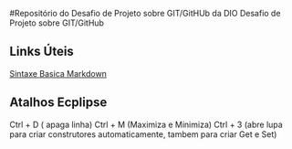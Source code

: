 #Repositório do Desafio de Projeto sobre GIT/GitHUb da DIO
Desafio de Projeto sobre GIT/GitHub

## Links  Úteis
[Sintaxe Basica Markdown](https://www.markdownguide.org/)

## Atalhos Ecplipse
Ctrl + D ( apaga linha)
Ctrl + M (Maximiza e Minimiza)
Ctrl + 3 (abre lupa para criar construtores automaticamente, tambem para criar Get e Set)
